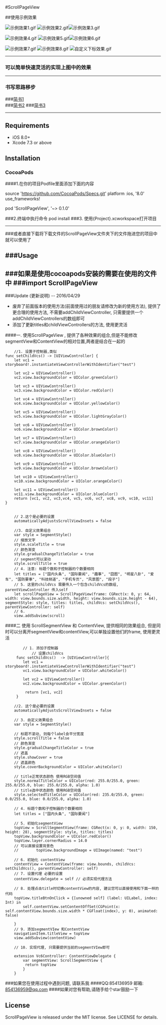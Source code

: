 #ScrollPageView

##使用示例效果

![示例效果1.gif](http://upload-images.jianshu.io/upload_images/1271831-1cff5db09208a125.gif?imageMogr2/auto-orient/strip)  ![示例效果2.gif](http://upload-images.jianshu.io/upload_images/1271831-764800343e557870.gif?imageMogr2/auto-orient/strip)![示例效果3.gif](http://upload-images.jianshu.io/upload_images/1271831-b6ac95954eeb7c0e.gif?imageMogr2/auto-orient/strip)



![示例效果4.gif](http://upload-images.jianshu.io/upload_images/1271831-da735b7044a45139.gif?imageMogr2/auto-orient/strip) ![示例效果5.gif](http://upload-images.jianshu.io/upload_images/1271831-b3e7792f49df5897.gif?imageMogr2/auto-orient/strip)![示例效果6.gif](http://upload-images.jianshu.io/upload_images/1271831-ce881bb9245932b1.gif?imageMogr2/auto-orient/strip)

![示例效果7.gif](http://upload-images.jianshu.io/upload_images/1271831-d765bb375c887cd3.gif?imageMogr2/auto-orient/strip) ![示例效果8.gif](http://upload-images.jianshu.io/upload_images/1271831-482997456d1f4578.gif?imageMogr2/auto-orient/strip) ![自定义下标效果.gif](http://upload-images.jianshu.io/upload_images/1271831-d92a7cbf6737066e.gif?imageMogr2/auto-orient/strip)


-----

### 可以简单快速灵活的实现上图中的效果


---

### 书写思路移步
###[简书1](http://www.jianshu.com/p/b84f4dd96d0c)            
###[简书2](http://www.jianshu.com/p/6be2597345e4) 
###[简书3](http://www.jianshu.com/p/273ee7c2a0f5)



---

## Requirements

* iOS 8.0+ 
* Xcode 7.3 or above

## Installation

### CocoaPods
####1.在你的项目Podfile里面添加下面的内容

source 'https://github.com/CocoaPods/Specs.git'
platform :ios, '8.0'
use_frameworks!

pod 'ScrollPageView', '~> 0.1.0'

###2.终端中执行命令 pod install
###3. 使用{Project}.xcworkspace打开项目


---
###或者直接下载将下载文件的ScrollPageView文件夹下的文件拖进您的项目中就可以使用了

###Usage
---
###如果是使用cocoapods安装的需要在使用的文件中
###import ScrollPageView
---


###Update (更新说明) -- 2016/04/29
 * 废弃了前面版本的使用方法(前面使用过的朋友请修改为新的使用方法), 提供了更合理的使用方法, 不需要addChildViewController, 只需要提供一个addChildViewControllers的数组即可
 * 添加了更新titles和childViewControllers的方法, 使用更灵活

####一. 使用ScrollPageView , 提供了各种效果的组合,但是不能修改segmentView和ContentView的相对位置,两者是结合在一起的


		//1. 设置子控制器,类似
	func setChildVcs() -> [UIViewController] {
        let vc1 = storyboard!.instantiateViewControllerWithIdentifier("test")
        
        let vc2 = UIViewController()
        vc2.view.backgroundColor = UIColor.greenColor()
        
        let vc3 = UIViewController()
        vc3.view.backgroundColor = UIColor.redColor()
        
        let vc4 = UIViewController()
        vc4.view.backgroundColor = UIColor.yellowColor()
        
        let vc5 = UIViewController()
        vc5.view.backgroundColor = UIColor.lightGrayColor()
        
        let vc6 = UIViewController()
        vc6.view.backgroundColor = UIColor.brownColor()
        
        let vc7 = UIViewController()
        vc7.view.backgroundColor = UIColor.orangeColor()
        
        let vc8 = UIViewController()
        vc8.view.backgroundColor = UIColor.blueColor()
        
        let vc9 = UIViewController()
        vc9.view.backgroundColor = UIColor.brownColor()
        
        let vc10 = UIViewController()
        vc10.view.backgroundColor = UIColor.orangeColor()
        
        let vc11 = UIViewController()
        vc11.view.backgroundColor = UIColor.blueColor()
        return [vc1, vc2, vc3,vc4, vc5, vc6, vc7, vc8, vc9, vc10, vc11]
    }
        
        
        // 2.这个是必要的设置
        automaticallyAdjustsScrollViewInsets = false
        
        //3. 自定义效果组合
        var style = SegmentStyle()
        // 缩放文字
        style.scaleTitle = true
        // 颜色渐变
        style.gradualChangeTitleColor = true
        // segment可以滚动
        style.scrollTitle = true
        // 4. 注意: 标题个数和子控制器的个数要相同
        let titles = ["国内头条", "国际要闻", "趣事", "囧图", "明星八卦", "爱车", "国防要事", "科技频道", "手机专页", "风景图", "段子"]
 		// 5. 这里的childVcs 需要传入一个包含childVcs的数组, parentViewController 传入self
        let scrollPageView = ScrollPageView(frame: CGRect(x: 0, y: 64, width: view.bounds.size.width, height: view.bounds.size.height - 64), segmentStyle: style, titles: titles, childVcs: setChildVcs(), parentViewController: self)
        // 6.
        view.addSubview(scroll) 
	

	
	
####二 使用 ScrollSegmentView 和 ContentView, 提供相同的效果组合, 但是同时可以分离开segmentView和contentView,可以单独设置他们的frame, 使用更灵活


			// 1. 添加子控制器
			    // 设置childVcs
   		 func setChildVcs()  -> [UIViewController]{
        	let vc1 = storyboard!.instantiateViewControllerWithIdentifier("test")
        	vc1.view.backgroundColor = UIColor.whiteColor()
        
        	let vc2 = UIViewController()
        	vc2.view.backgroundColor = UIColor.greenColor()
        
       		 return [vc1, vc2]
   		 }
        
        //2. 这个是必要的设置
        automaticallyAdjustsScrollViewInsets = false
        
        // 3. 自定义效果组合
        var style = SegmentStyle()
        
        // 标题不滚动, 则每个label会平分宽度
        style.scrollTitle = false
        // 颜色渐变
        style.gradualChangeTitleColor = true
        // 遮盖
        style.showCover = true
        // 遮盖颜色
        style.coverBackgroundColor = UIColor.whiteColor()
        
        // title正常状态颜色 使用RGB空间值
        style.normalTitleColor = UIColor(red: 255.0/255.0, green: 255.0/255.0, blue: 255.0/255.0, alpha: 1.0)
        // title选中状态颜色 使用RGB空间值
        style.selectedTitleColor = UIColor(red: 235.0/255.0, green: 0.0/255.0, blue: 0.0/255.0, alpha: 1.0)
		
		// 4. 标题个数和子控制器的个数要相同
        let titles = ["国内头条", "国际要闻"]

		// 5. 初始化segmentView
        topView = ScrollSegmentView(frame: CGRect(x: 0, y: 0, width: 150, height: 28), segmentStyle: style, titles: titles)
        topView.backgroundColor = UIColor.redColor()
        topView.layer.cornerRadius = 14.0
        // 可以直接设置背景色
        //        topView.backgroundImage = UIImage(named: "test")
		
		// 6. 初始化 contentView 
        contentView = ContentView(frame: view.bounds, childVcs: setChildVcs(), parentViewController: self)
        // 7. 设置代理 必要的设置
        contentView.delegate = self // 必须实现代理方法
        
        // 8. 处理点击title时切换contentView的内容, 建议您可以直接使用和下面一样的代码
        topView.titleBtnOnClick = {[unowned self] (label: UILabel, index: Int) in
            self.contentView.setContentOffSet(CGPoint(x: self.contentView.bounds.size.width * CGFloat(index), y: 0), animated: false)
            
        }
        // 9. 添加segmentVIew 和ContentView
        navigationItem.titleView = topView
        view.addSubview(contentView)
        
        // 10. 实现代理, 只需要提供当前的segmentVIew即可
        
        extension Vc6Controller: ContentViewDelegate {
    		var segmentView: ScrollSegmentView {
       		 return topView
   		 	}
		}


###如果您在使用过程中遇到问题, 请联系我
####QQ:854136959 邮箱: 854136959@qq.com
####如果对您有帮助,请随手给个star鼓励一下 

## License

ScrollPageView is released under the MIT license. See LICENSE for details.
